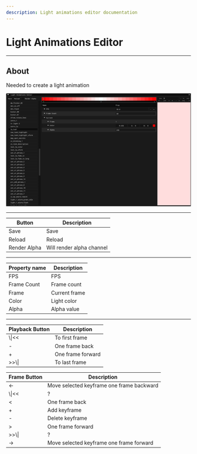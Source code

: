 ```yaml
---
description: Light animations editor documentation
---
```


# Light Animations Editor

___

## About

Needed to create a light animation

![alt text centered](assets/images/light-animations-editor.png)

___

<table>
  <thead>
    <tr>
      <th>Button</th>
      <th>Description</th>
    </tr>
  </thead>
  <tbody>
    <tr>
      <td>Save</td>
      <td>Save</td>
    </tr>
    <tr>
      <td>Reload</td>
      <td>Reload</td>
    </tr>
    <tr>
      <td>Render Alpha</td>
      <td>Will render alpha channel</td>
    </tr>
  </tbody>
</table>

___

<table>
  <thead>
    <tr>
      <th>Property name</th>
      <th>Description</th>
    </tr>
  </thead>
  <tbody>
    <tr>
      <td>FPS</td>
      <td>FPS</td>
    </tr>
    <tr>
      <td>Frame Count</td>
      <td>Frame count</td>
    </tr>
    <tr>
      <td>Frame</td>
      <td>Current frame</td>
    </tr>
    <tr>
      <td>Color</td>
      <td>Light color</td>
    </tr>
    <tr>
      <td>Alpha</td>
      <td>Alpha value</td>
    </tr>
  </tbody>
</table>

___

<table>
  <thead>
    <tr>
      <th>Playback Button</th>
      <th>Description</th>
    </tr>
  </thead>
  <tbody>
    <tr>
      <td>\|&lt;&lt;</td>
      <td>To first frame</td>
    </tr>
    <tr>
      <td>-</td>
      <td>One frame back</td>
    </tr>
    <tr>
      <td>+</td>
      <td>One frame forward</td>
    </tr>
    <tr>
      <td>&gt;&gt;\|</td>
      <td>To last frame</td>
    </tr>
  </tbody>
</table>

<table>
  <thead>
    <tr>
      <th>Frame Button</th>
      <th>Description</th>
    </tr>
  </thead>
  <tbody>
    <tr>
      <td>&lt;-</td>
      <td>Move selected keyframe one frame backward</td>
    </tr>
    <tr>
      <td>\|&lt;&lt;</td>
      <td>?</td>
    </tr>
    <tr>
      <td>&lt;</td>
      <td>One frame back</td>
    </tr>
    <tr>
      <td>+</td>
      <td>Add keyframe</td>
    </tr>
    <tr>
      <td>-</td>
      <td>Delete keyframe</td>
    </tr>
    <tr>
      <td>&gt;</td>
      <td>One frame forward</td>
    </tr>
    <tr>
      <td>&gt;&gt;\|</td>
      <td>?</td>
    </tr>
    <tr>
      <td>-&gt;</td>
      <td>Move selected keyframe one frame forward</td>
    </tr>
  </tbody>
</table>
